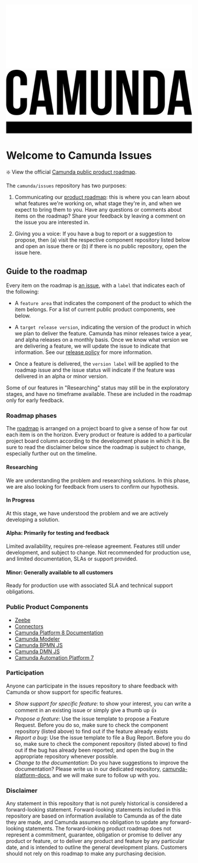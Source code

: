 ![Logo Dark](https://github.com/camunda/issues/blob/main/resources/Logo_White_Github.png#gh-dark-mode-only)
![Logo Light](https://github.com/camunda/issues/blob/main/resources/Logo_Black.png#gh-light-mode-only)

# Welcome to Camunda Issues 

❇️ View the official [Camunda public product roadmap](https://github.com/orgs/camunda/projects/57).

The `camunda/issues` repository has two purposes:

1. Communicating our [product roadmap](https://github.com/orgs/camunda/projects/57): this is where you can learn about what features we're working on, what stage they're in, and when we expect to bring them to you. Have any questions or comments about items on the roadmap? Share your feedback by leaving a comment on the issue you are interested in.

2. Giving you a voice: If you have a bug to report or a suggestion to propose, then (a) visit the respective component repository listed below and open an issue there or (b) if there is no public repository, open the issue here.

## Guide to the roadmap
Every item on the roadmap is [an issue](https://github.com/camunda/issues/issues), with a `label` that indicates each of the following:

- A `feature area` that indicates the component of the product to which the item belongs. For a list of current public product components, see below.

- A `target release version`, indicating the version of the product in which we plan to deliver the feature. Camunda has minor releases twice a year, and alpha releases on a monthly basis. Once we know what version we are delivering a feature, we will update the issue to indicate that information. See our [release policy](https://camunda.com/release-policy/) for more information.

- Once a feature is delivered, the `version label` will be applied to the roadmap issue and the issue status will indicate if the feature was delivered in an alpha or minor version.

Some of our features in "Researching" status may still be in the exploratory stages, and have no timeframe available. These are included in the roadmap only for early feedback. 

### Roadmap phases
The [roadmap](https://github.com/orgs/camunda/projects/57/views/1) is arranged on a project board to give a sense of how far out each item is on the horizon. Every product or feature is added to a particular project board column according to the development phase in which it is. Be sure to read the disclaimer below since the roadmap is subject to change, especially further out on the timeline. 

#### Researching
We are understanding the problem and researching solutions. In this phase, we are also looking for feedback from users to confirm our hypothesis.

#### In Progress
At this stage, we have understood the problem and we are actively developing a solution.

#### Alpha: Primarily for testing and feedback
Limited availability, requires pre-release agreement. Features still under development, and subject to change. Not recommended for production use, and limited documentation, SLAs or support provided.

#### Minor: Generally available to all customers
Ready for production use with associated SLA and technical support obligations.

### Public Product Components

- [Zeebe](https://github.com/camunda/zeebe)
- [Connectors](https://github.com/camunda/connectors)
- [Camunda Platform 8 Documentation](https://github.com/camunda/camunda-platform-docs)
- [Camunda Modeler](https://github.com/camunda/camunda-modeler)
- [Camunda BPMN JS](https://github.com/camunda/camunda-bpmn-js)
- [Camunda DMN JS](https://github.com/camunda/camunda-dmn-js)
- [Camunda Automation Platform 7](https://github.com/camunda/camunda-bpm-platform)

### Participation

Anyone can participate in the issues repository to share feedback with Camunda or show support for specific features. 

- *Show support for specific feature*: to show your interest, you can write a comment in an existing issue or simply give a thumb up :+1:
- *Propose a feature*: Use the issue template to propose a Feature Request. Before you do so, make sure to check the component repository (listed above) to find out if the feature already exists
- *Report a bug*: Use the issue template to file a Bug Report. Before you do so, make sure to check the component repository (listed above) to find out if the bug has already been reported; and open the bug in the appropriate repository whenever possible.
- *Change to the documentation*: Do you have suggestions to improve the documentation? Please write us in our dedicated repository, [camunda-platform-docs](https://github.com/camunda/camunda-platform-docs/), and we will make sure to follow up with you.

### Disclaimer
Any statement in this repository that is not purely historical is considered a forward-looking statement. Forward-looking statements included in this repository are based on information available to Camunda as of the date they are made, and Camunda assumes no obligation to update any forward-looking statements. The forward-looking product roadmap does not represent a commitment, guarantee, obligation or promise to deliver any product or feature, or to deliver any product and feature by any particular date, and is intended to outline the general development plans. Customers should not rely on this roadmap to make any purchasing decision.
